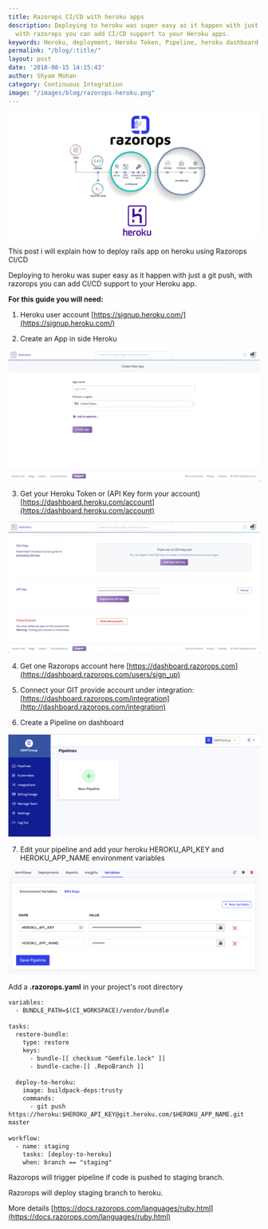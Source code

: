 ```yaml
---
title: Razorops CI/CD with heroku apps
description: Deploying to heroku was super easy as it happen with just a git push,
  with razorops you can add CI/CD support to your Heroku apps.
keywords: Heroku, deployment, Heroku Token, Pipeline, heroku dashboard
permalink: "/blog/:title/"
layout: post
date: '2018-08-15 14:15:43'
author: Shyam Mohan
category: Continuous Integration
image: "/images/blog/razorops-heroku.png"
---
```


<img src="/images/blog/razorops-heroku.png" />

This post i will explain how to deploy rails app on heroku using Razorops CI/CD

Deploying to heroku was super easy as it happen with just a git push, with razorops you can add CI/CD support to your Heroku app.

**For this guide you will need:**

1) Heroku user account [https://signup.heroku.com/](https://signup.heroku.com/)

2) Create an App in side Heroku 

![](/images/blog/heroku-create-new-app.png)

3) Get your Heroku Token or (API Key form your account)  [https://dashboard.heroku.com/account](https://dashboard.heroku.com/account)

![](/images/blog/heroku-api-key.png)

4) Get one Razorops account here [https://dashboard.razorops.com](https://dashboard.razorops.com/users/sign_up)

5) Connect your GIT provide account under integration: 
[https://dashboard.razorops.com/integration](http://dashboard.razorops.com/integration)

6) Create a Pipeline on dashboard

![](/images/blog/razorops-pipeline.png)


7) Edit your pipeline and add your heroku HEROKU_API_KEY and HEROKU_APP_NAME environment variables

![](/images/blog/edit-razorops-pipeline.png)

Add a **.razorops.yaml** in your project's root directory 

```
variables:
  - BUNDLE_PATH=$(CI_WORKSPACE)/vendor/bundle

tasks:
  restore-bundle:
    type: restore
    keys:
      - bundle-[[ checksum "Gemfile.lock" ]]
      - bundle-cache-[[ .RepoBranch ]]

  deploy-to-heroku:
    image: buildpack-deps:trusty
    commands:
      - git push https://heroku:$HEROKU_API_KEY@git.heroku.com/$HEROKU_APP_NAME.git master

workflow:
  - name: staging
    tasks: [deploy-to-heroku]
    when: branch == "staging"

```

Razorops will trigger pipeline if code is pushed to staging branch. 

Razorops will deploy staging branch to heroku. 

More details [https://docs.razorops.com/languages/ruby.html](https://docs.razorops.com/languages/ruby.html)


